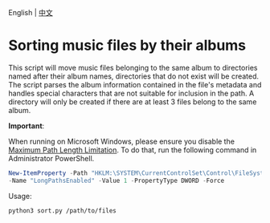 English | [中文](./README_cn.md)

# Sorting music files by their albums

This script will move music files belonging to the same album to directories named after their album names, directories that do not exist will be created. The script parses the album information contained in the file's metadata and handles special characters that are not suitable for inclusion in the path. A directory will only be created if there are at least 3 files belong to the same album.

**Important**:

When running on Microsoft Windows, please ensure you disable the [Maximum Path Length Limitation](https://learn.microsoft.com/en-us/windows/win32/fileio/maximum-file-path-limitation?tabs=powershell). To do that, run the following command in Administrator PowerShell.

```powershell
New-ItemProperty -Path "HKLM:\SYSTEM\CurrentControlSet\Control\FileSystem" `
-Name "LongPathsEnabled" -Value 1 -PropertyType DWORD -Force
```

Usage:

```shell
python3 sort.py /path/to/files
```
